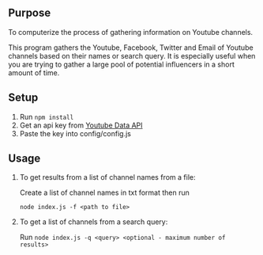 ## Purpose
To computerize the process of gathering information on Youtube channels. 

This program gathers the Youtube, Facebook, Twitter and Email of Youtube channels based on their names or search query. It is especially useful when you are trying to gather a large pool of potential influencers in a short amount of time.

## Setup

1.  Run `npm install`
2.  Get an api key from [Youtube Data API](https://developers.google.com/youtube/v3/getting-started)
3.  Paste the key into config/config.js

## Usage

1.  To get results from a list of channel names from a file:

    Create a list of channel names in txt format then run

    ```
    node index.js -f <path to file>
    ```

2.  To get a list of channels from a search query:

    Run `node index.js -q <query> <optional - maximum number of results>`
